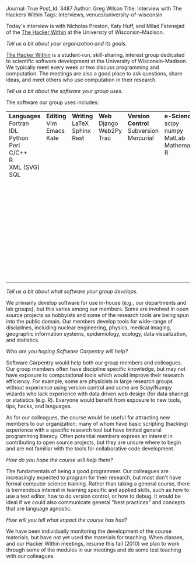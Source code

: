 Journal: True
Post_Id: 3487
Author: Greg Wilson
Title: Interview with The Hackers Within
Tags: interviews, venues/university-of-wisconsin

<p>Today's interview is with Nicholas Preston, Katy Huff, and Milad Fatenejad of the <a href="http://hackerwithin.org/">The Hacker Within</a> at the University of Wisconsin-Madison.</p>
<p><em>Tell us a bit about your organization and its goals.</em></p>
<p><a href="http://hackerwithin.org/">The Hacker Within</a> is a student-run, skill-sharing, interest group dedicated to scientific software development at the University of Wisconsin-Madison. We typically meet every week or two discuss programming and computation. The meetings are also a good place to ask questions, share ideas, and meet others who use computation in their research.</p>
<p><em>Tell us a bit about the software your group uses.</em></p>
<p>The software our group uses includes:</p>
<table>
<tbody>
<tr>
<td valign="top"><strong>Languages</strong><br />
Fortran<br />
IDL<br />
Python<br />
Perl<br />
C/C++<br />
R<br />
XML (SVG)<br />
SQL</td>
<td valign="top"><strong>Editing</strong><br />
Vim<br />
Emacs<br />
Kate</td>
<td valign="top"><strong>Writing</strong><br />
LaTeX<br />
Sphinx<br />
Rest</td>
<td valign="top"><strong>Web</strong><br />
Django<br />
Web2Py<br />
Trac</td>
<td valign="top"><strong>Version Control</strong><br />
Subversion<br />
Mercurial</td>
<td valign="top"><strong>e-Science</strong><br />
scipy<br />
numpy<br />
MatLab<br />
Mathematica<br />
R</td>
<td valign="top"><strong>Specialized</strong><br />
Agricultural modelling software (e.g., Agro IBIS, Pegasus)<br />
Natural Language (Processing) Toolkit<br />
Mesh tools (MOAB, MOOSE, etc.)<br />
EES (Engineering Equation Solver)<br />
Bayesian statistical tools (e.g., WinBUGS)</td>
</tr>
</tbody>
</table>
<p><em>Tell us a bit about what software your group develops.</em></p>
<p>We primarily develop software for use in-house (e.g., our departments and lab groups), but this varies among our members. Some are involved in open source projects as hobbyists and some of the research tools are being spun into the public domain. Our members develop tools for wide-range of disciplines, including nuclear engineering, physics, medical imaging, geographic information systems, epidemiology, ecology, data visualization, and statistics.</p>
<p><em>Who are you hoping Software Carpentry will help?</em></p>
<p>Software Carpentry would help both our group members and colleagues. Our group members often have discipline specific knowledge, but may not have exposure to computational tools which would improve their research efficiency. For example, some are physicists in large research groups without experience using version control and some are Scipy/Numpy wizards who lack experience with data driven web design (for data sharing) or statistics (e.g. R). Everyone would benefit from exposure to new tools, tips, hacks, and languages.</p>
<p>As for our colleagues, the course would be useful for attracting new members to our organization; many of whom have basic scripting (hacking) experience with a specific research tool but have limited general programming literacy. Often potential members express an interest in contributing to open source projects, but they are unsure where to begin and are not familiar with the tools for collaborative code development.</p>
<p><em>How do you hope the course will help them?</em></p>
<p>The fundamentals of being a good programmer. Our colleagues are increasingly expected to program for their research, but most don't have formal computer science training. Rather than taking a general course, there is tremendous interest in learning specific and applied skills, such as how to use a text editor, how to do version control, or how to debug. It would be ideal if we could also communicate general "best practices" and concepts that are language agnostic.</p>
<p><em>How will you tell what impact the course has had?</em></p>
<p>We have been individually monitoring the development of the course materials, but have not yet used the materials for teaching. When classes, and our Hacker Within meetings, resume this fall (2010) we plan to work through some of the modules in our meetings and do some test teaching with our colleagues.</p>
